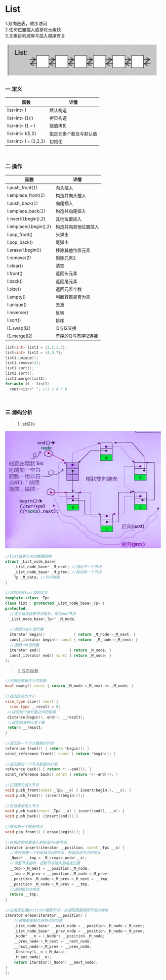 # List

1.双向链表，顺序访问<br>
2.任何位置插入或移除元素快<br>
3.元素排列顺序与插入顺序有关

![](../../img/4.png)

### 一.定义

函数|详情
--|--
list<int\> l|默认构造
list<int\> l1(l)|拷贝构造
list<int\> l1 = l|赋值拷贝
list<int\> l(5,2)|指定元素个数及与默认值
list<int\> l = {1,2,3}|初始化

<br>

### 二.操作

函数|详情
--|--
l.push_front(1)|向头插入
l.emplace_front(1)|构造并向头插入
l.push_back(1)|向尾插入
l.emplace_back(1)|构造并向尾插入
l.insert(l.begin(),2)|其他位置插入
l.emplace(l.begin(),2)|构造并向其他位置插入
l.pop_front()|头弹出
l.pop_back()|尾弹出
l.erase(l.begin())|移除其他位置元素
l.remove(2)|删除元素2
l.clear()|清空
l.front()|返回头元素
l.back()|返回尾元素
l.size()|返回元素个数
l.empty()|判断容器是否为空
l.unique()|去重
l.reverse()|反转
l.sort()|排序
l1.swap(l2)|l1与l2交换
l1.merge(l2)|有序的l1与有序l2连接


```cpp
list<int> list1 = {2,1,1,3};
list<int> list2 = {4,9,7};
list1.unique();
list1.remove(3);
list1.sort();
list2.sort();
list1.merge(list2);
for(auto it : list1)
  cout<<it<<" "; //1 2 4 7 9
```

<br>

### 三.源码分析

>1.list结构

![](../../img/5.png)

```cpp
//list链表节点的数据结构
struct _List_node_base{
    _List_node_base* _M_next; //指向下一个节点
    _List_node_base* _M_prev; //指向前一个节点
    Tp _M_data; //节点数据
}

//双向链表list类的定义
template <class _Tp>
class list : protected _List_node_base<_Tp> { 
protected:
  //定义指向链表节点指针，即为end节点
  _List_node_base<_Tp>* _M_node;

  //返回begin迭代器
  iterator begin()             { return _M_node->_M_next; }
  const_iterator begin() const { return  _M_node->_M_next; }
  //返回end迭代器
  iterator end()             { return _M_node; }
  const_iterator end() const { return _M_node; }
};
```

>2.成员函数

```cpp
//判断链表是否为空链表
bool empty() const { return _M_node->_M_next == _M_node; }

//返回链表的大小
size_type size() const {
  size_type __result = 0; 
 //返回两个迭代器之间的距离
 distance(begin(), end(), __result);
 //返回链表的元素个数
 return __result;
}

//返回第一个节点数据的引用
reference front() { return *begin(); }
const_reference front() const { return *begin(); }

//返回最后一个节点数据的引用
reference back() { return *(--end()); }
const_reference back() const { return *(--end()); }

//在链表头插入节点
void push_front(const _Tp& __x) { insert(begin(), __x); }
void push_front() {insert(begin());}

//在链表尾插入节点
void push_back(const _Tp& __x) { insert(end(), __x); }
void push_back() {insert(end());}
 
//取出第一个数据节点
void pop_front() { erase(begin()); }

//在指定的位置插入初始值为x的节点
iterator insert(iterator __position, const _Tp& __x) {
  //首先创建一个初始值为x的节点，并返回该节点的地址
  _Node* __tmp = _M_create_node(__x); 
  //调整节点指针，把新节点插入到指定位置
  __tmp->_M_next = __position._M_node;
  __tmp->_M_prev = __position._M_node->_M_prev;
  __position._M_node->_M_prev->_M_next = __tmp;
  __position._M_node->_M_prev = __tmp;
  //返回新节点地址
  return __tmp;
}

//在指定位置position删除节点，并返回直接后继节点的地址
iterator erase(iterator __position) {
    //调整前驱和后继节点的位置
    _List_node_base* __next_node = __position._M_node->_M_next;
    _List_node_base* __prev_node = __position._M_node->_M_prev;
    _Node* __n = (_Node*) __position._M_node;
    __prev_node->_M_next = __next_node;
    __next_node->_M_prev = __prev_node;
    _Destroy(&__n->_M_data);
    _M_put_node(__n);
    return iterator((_Node*) __next_node);
}
};
```
